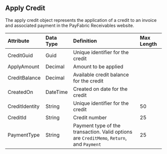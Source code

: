 ## Apply Credit
The apply credit object represents the application of a credit to an invoice and associated payment in the PayFabric Receivables website. 

| Attribute | Data Type | Definition | Max Length |
| :----------- | :--------- | :--------- | :--------- |
| CreditGuid | Guid | Unique identifier for the credit |  |
| ApplyAmount | Decimal | Amount to be applied |  |
| CreditBalance | Decimal | Available credit balance for the credit |  |
| CreatedOn | DateTime | Created on date for the credit |  |
| CreditIdentity | String | Unique identifier for the credit | 50 |
| CreditId | String | Credit number | 25 |
| PaymentType | String | Payment type of the transaction. Valid options are ``CreditMemo``, ``Return``, and ``Payment`` | 25 |